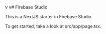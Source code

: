 v v# Firebase Studio

This is a NextJS starter in Firebase Studio.

To get started, take a look at src/app/page.tsx.
